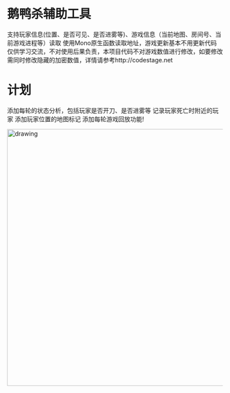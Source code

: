 # 鹅鸭杀辅助工具
支持玩家信息(位置、是否可见、是否进雾等)、游戏信息（当前地图、房间号、当前游戏进程等）读取
使用Mono原生函数读取地址，游戏更新基本不用更新代码
仅供学习交流，不对使用后果负责，本项目代码不对游戏数值进行修改，如要修改需同时修改隐藏的加密数值，详情请参考http://codestage.net

# 计划
添加每轮的状态分析，包括玩家是否开刀、是否进雾等
记录玩家死亡时附近的玩家
添加玩家位置的地图标记
添加每轮游戏回放功能!

<img src="https://user-images.githubusercontent.com/26305635/216545084-3525d8ed-213e-48a7-abad-d7cc036b9cd2.png" alt="drawing" width="600"/>
